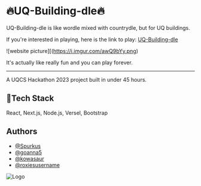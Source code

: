 # 🔥UQ-Building-dle🔥

UQ-Building-dle is like wordle mixed with countrydle, but for UQ buildings. 

If you're interested in playing, here is the link to play: [UQ-Building-dle](https://uq-building-dle.vercel.app) 

![website picture][(https://i.imgur.com/awQ9bYy.png)

It's actually like really fun and you can play forever.
___
A UQCS Hackathon 2023 project built in under 45 hours.
## 💪Tech Stack

React, Next.js, Node.js, Versel, Bootstrap


## Authors

- [@Spurkus](https://www.github.com/spurkus)
- [@goanna5](https://github.com/goanna5)
- [@kowasaur](https://github.com/kowasaur)
- [@roxiesusername](https://github.com/roxiesusername)



![Logo](https://i.imgur.com/4M2sZ0O.png)
